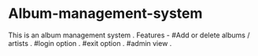 # Album-management-system
This is an album management system .
Features - 
#Add or delete albums / artists .
#login option .
#exit option .
#admin view .
